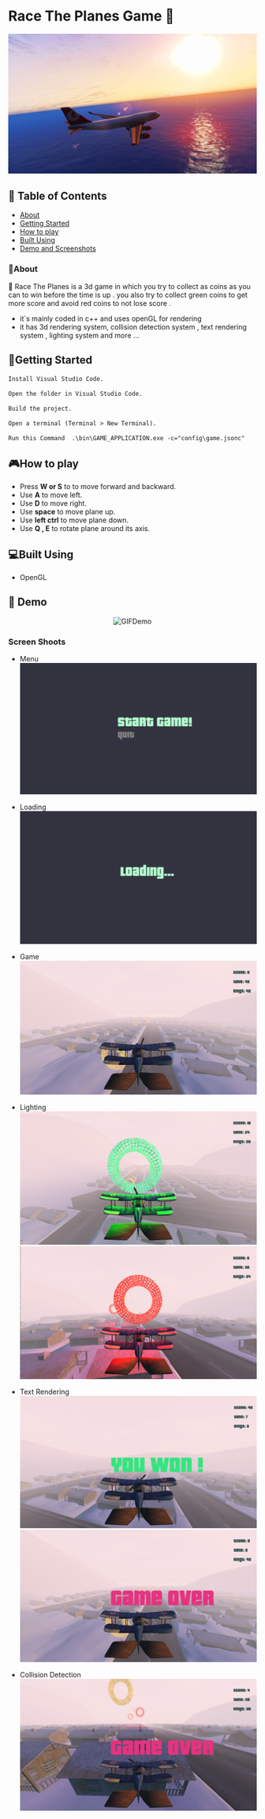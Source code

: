 # Race The Planes Game 🚁

![cover](README/screens/cover.jpg)


## 📝 Table of Contents

* [About](#about)
* [Getting Started](#start)
* [How to play](#play)
* [Built Using](#build)
* [Demo and Screenshots](#demo)

### 📙About<a name = "about"></a>

🚩 Race The Planes is a 3d game in which you try to collect as coins as you can to win before the time is up . you also try 
    to collect green coins to get more score and avoid red coins to not lose score .
* it`s mainly coded in c++ and uses openGL for rendering
* it has 3d rendering system, collision detection system , text rendering system , lighting system and more ...

## 🏁Getting Started <a name = "start"></a>

```
Install Visual Studio Code.
```

```
Open the folder in Visual Studio Code.
```

```
Build the project.
```

```
Open a terminal (Terminal > New Terminal).
```

```
Run this Command  .\bin\GAME_APPLICATION.exe -c="config\game.jsonc"
```

## 🎮How to play<a name = "play"></a>


* Press **W or S** to to move forward and backward.
* Use **A** to move left.
* Use **D** to move right.
* Use **space** to move plane up.
* Use **left ctrl** to move plane down.
* Use **Q , E** to rotate plane around its axis.

## 💻Built Using<a name = "build"></a>

* OpenGL

## 🎥 Demo<a name = "demo"></a>

<div name = "demo" align="center" width=1189>
  
![GIFDemo](README/videos/Demo1.gif)
  
</div>

### Screen Shoots

* Menu
![menu](README/screens/menu.png )
* Loading
![loading](README/screens/loading.png )
* Game
![game1](README/screens/game.png )
* Lighting
![game2](README/screens/game2.png )
![game3](README/screens/game3.png )

* Text Rendering
![win](README/screens/win.png)
!["game over"](README/screens/game_over.png )
* Collision Detection
![Collision Detection](README/screens/collision.png )
